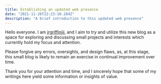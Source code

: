 ```yaml
---
title: Establishing an updated web presence
date: "2021-11-26T22:23:10.284Z"
description: "A brief introduction to this updated web presence"
---
```


Hello everyone. I am [jrgriffiniii](https://github.com/jrgriffiniii), and I aim to try and utilize this new blog as a space for exploring and discussing small projects and interests which currently hold my focus and attention.

Please forgive any errors, oversights, and design flaws, as, at this stage, this small blog is likely to remain an exercise in continual improvement over time.

Thank you for your attention and time, and I sincerely hope that some of my writings here yield some information or insights of value.
